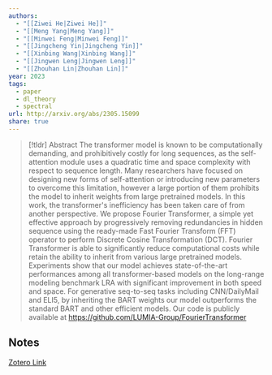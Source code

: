 ```yaml
---
authors:
  - "[[Ziwei He|Ziwei He]]"
  - "[[Meng Yang|Meng Yang]]"
  - "[[Minwei Feng|Minwei Feng]]"
  - "[[Jingcheng Yin|Jingcheng Yin]]"
  - "[[Xinbing Wang|Xinbing Wang]]"
  - "[[Jingwen Leng|Jingwen Leng]]"
  - "[[Zhouhan Lin|Zhouhan Lin]]"
year: 2023
tags:
  - paper
  - dl_theory
  - spectral
url: http://arxiv.org/abs/2305.15099
share: true
---
```



> [!tldr] Abstract
> The transformer model is known to be computationally demanding, and prohibitively costly for long sequences, as the self-attention module uses a quadratic time and space complexity with respect to sequence length. Many researchers have focused on designing new forms of self-attention or introducing new parameters to overcome this limitation, however a large portion of them prohibits the model to inherit weights from large pretrained models. In this work, the transformer's inefficiency has been taken care of from another perspective. We propose Fourier Transformer, a simple yet effective approach by progressively removing redundancies in hidden sequence using the ready-made Fast Fourier Transform (FFT) operator to perform Discrete Cosine Transformation (DCT). Fourier Transformer is able to significantly reduce computational costs while retain the ability to inherit from various large pretrained models. Experiments show that our model achieves state-of-the-art performances among all transformer-based models on the long-range modeling benchmark LRA with significant improvement in both speed and space. For generative seq-to-seq tasks including CNN/DailyMail and ELI5, by inheriting the BART weights our model outperforms the standard BART and other efficient models. Our code is publicly available at https://github.com/LUMIA-Group/FourierTransformer



## Notes

[Zotero Link](zotero://select/library/items/S9VD4MAP)


